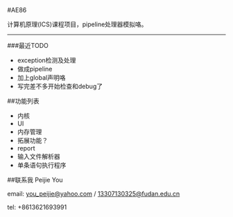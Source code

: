 #AE86

计算机原理(ICS)课程项目，pipeline处理器模拟咯。

---
###最近TODO

-    exception检测及处理
-    做成pipeline
-    加上global声明咯
-    写完差不多开始检查和debug了

##功能列表

-    内核
-    UI
-    内存管理
-    拓展功能？
-    report
-    输入文件解析器
-    单条语句执行程序

##联系我
Peijie You

email:    you_peijie@yahoo.com / 13307130325@fudan.edu.cn

tel:        +8613621693991
